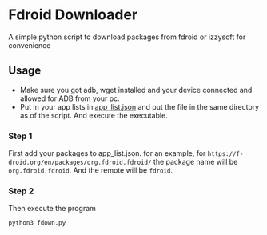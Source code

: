 # Fdroid Downloader

A simple python script to download packages from fdroid or izzysoft for convenience

## Usage
- Make sure you got adb, wget installed and your device connected and allowed for ADB from your pc.
- Put in your app lists in [app_list.json](https://raw.githubusercontent.com/rvsmooth/fdroid-downloader/refs/heads/main/app_list.json) and put the file in the same directory as of the script. And execute the executable.

### Step 1

First add your packages to app_list.json.
for an example,
for `https://f-droid.org/en/packages/org.fdroid.fdroid/` the package name will be `org.fdroid.fdroid`. And the remote will be `fdroid`.

### Step 2

Then execute the program

```
python3 fdown.py
```
